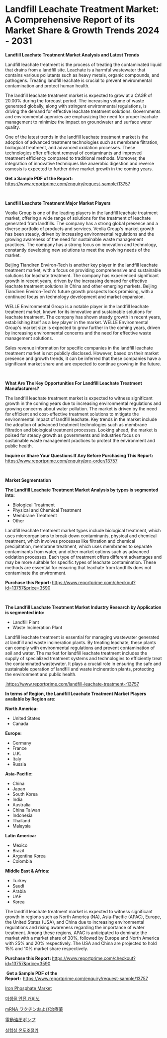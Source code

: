 <p><h1>Landfill Leachate Treatment Market: A Comprehensive Report of its Market Share & Growth Trends 2024 - 2031</h1></p><p><strong>Landfill Leachate Treatment Market Analysis and Latest Trends</strong></p>
<p><p>Landfill leachate treatment is the process of treating the contaminated liquid that drains from a landfill site. Leachate is a harmful wastewater that contains various pollutants such as heavy metals, organic compounds, and pathogens. Treating landfill leachate is crucial to prevent environmental contamination and protect human health.</p><p>The landfill leachate treatment market is expected to grow at a CAGR of 20.00% during the forecast period. The increasing volume of waste generated globally, along with stringent environmental regulations, is driving the demand for effective leachate treatment solutions. Governments and environmental agencies are emphasizing the need for proper leachate management to minimize the impact on groundwater and surface water quality.</p><p>One of the latest trends in the landfill leachate treatment market is the adoption of advanced treatment technologies such as membrane filtration, biological treatment, and advanced oxidation processes. These technologies offer efficient removal of contaminants and improved treatment efficiency compared to traditional methods. Moreover, the integration of innovative techniques like anaerobic digestion and reverse osmosis is expected to further drive market growth in the coming years.</p></p>
<p><strong>Get a Sample PDF of the Report:&nbsp;</strong> <a href="https://www.reportprime.com/enquiry/request-sample/13757">https://www.reportprime.com/enquiry/request-sample/13757</a></p>
<p>&nbsp;</p>
<p><strong>Landfill Leachate Treatment Major Market Players</strong></p>
<p><p>Veolia Group is one of the leading players in the landfill leachate treatment market, offering a wide range of solutions for the treatment of leachate generated from landfills. The company has a strong global presence and a diverse portfolio of products and services. Veolia Group's market growth has been steady, driven by increasing environmental regulations and the growing awareness of the need for sustainable waste management practices. The company has a strong focus on innovation and technology, constantly developing new solutions to meet the evolving needs of the market.</p><p>Beijing Tiandiren Environ-Tech is another key player in the landfill leachate treatment market, with a focus on providing comprehensive and sustainable solutions for leachate treatment. The company has experienced significant growth in recent years, driven by the increasing demand for effective leachate treatment solutions in China and other emerging markets. Beijing Tiandiren Environ-Tech's future growth prospects look promising, with a continued focus on technology development and market expansion.</p><p>WELLE Environmental Group is a notable player in the landfill leachate treatment market, known for its innovative and sustainable solutions for leachate treatment. The company has shown steady growth in recent years, establishing itself as a key player in the market. WELLE Environmental Group's market size is expected to grow further in the coming years, driven by increasing environmental concerns and the need for effective waste management solutions.</p><p>Sales revenue information for specific companies in the landfill leachate treatment market is not publicly disclosed. However, based on their market presence and growth trends, it can be inferred that these companies have a significant market share and are expected to continue growing in the future.</p></p>
<p>&nbsp;</p>
<p><strong>What Are The Key Opportunities For Landfill Leachate Treatment Manufacturers?</strong></p>
<p><p>The landfill leachate treatment market is expected to witness significant growth in the coming years due to increasing environmental regulations and growing concerns about water pollution. The market is driven by the need for efficient and cost-effective treatment solutions to mitigate the environmental impact of landfill leachate. Key trends in the market include the adoption of advanced treatment technologies such as membrane filtration and biological treatment processes. Looking ahead, the market is poised for steady growth as governments and industries focus on sustainable waste management practices to protect the environment and public health.</p></p>
<p><strong>Inquire or Share Your Questions If Any Before Purchasing This Report:</strong> <a href="https://www.reportprime.com/enquiry/pre-order/13757">https://www.reportprime.com/enquiry/pre-order/13757</a></p>
<p>&nbsp;</p>
<p><strong>Market Segmentation</strong></p>
<p><strong>The Landfill Leachate Treatment Market Analysis by types is segmented into:</strong></p>
<p><ul><li>Biological Treatment</li><li>Physical and Chemical Treatment</li><li>Membrane Treatment</li><li>Other</li></ul></p>
<p><p>Landfill leachate treatment market types include biological treatment, which uses microorganisms to break down contaminants, physical and chemical treatment, which involves processes like filtration and chemical precipitation, membrane treatment, which uses membranes to separate contaminants from water, and other market options such as advanced oxidation processes. Each type of treatment offers different advantages and may be more suitable for specific types of leachate contamination. These methods are essential for ensuring that leachate from landfills does not contaminate the environment.</p></p>
<p><strong>Purchase this Report:&nbsp;</strong><a href="https://www.reportprime.com/checkout?id=13757&price=3590">https://www.reportprime.com/checkout?id=13757&price=3590</a></p>
<p>&nbsp;</p>
<p><strong>The Landfill Leachate Treatment Market Industry Research by Application is segmented into:</strong></p>
<p><ul><li>Landfill Plant</li><li>Waste Incineration Plant</li></ul></p>
<p><p>Landfill leachate treatment is essential for managing wastewater generated at landfill and waste incineration plants. By treating leachate, these plants can comply with environmental regulations and prevent contamination of soil and water. The market for landfill leachate treatment includes the supply of specialized treatment systems and technologies to efficiently treat the contaminated wastewater. It plays a crucial role in ensuring the safe and sustainable operation of landfill and waste incineration plants, protecting the environment and public health.</p></p>
<p><a href="https://www.reportprime.com/landfill-leachate-treatment-r13757">&nbsp;https://www.reportprime.com/landfill-leachate-treatment-r13757</a></p>
<p><strong>In terms of Region, the Landfill Leachate Treatment Market Players available by Region are:</strong></p>
<p>
    <p> <strong> North America: </strong>
        <ul>
            <li>United States</li>
            <li>Canada</li>
        </ul>
        </p> 
    <p> <strong> Europe: </strong>
        <ul>
            <li>Germany</li>
            <li>France</li>
            <li>U.K.</li>
            <li>Italy</li>
            <li>Russia</li>
        </ul>
        </p> 
    <p> <strong> Asia-Pacific: </strong>
        <ul>
            <li>China</li>
            <li>Japan</li>
            <li>South Korea</li>
            <li>India</li>
            <li>Australia</li>
            <li>China Taiwan</li>
            <li>Indonesia</li>
            <li>Thailand</li>
            <li>Malaysia</li>
        </ul>
        </p> 
    <p> <strong> Latin America: </strong>
        <ul>
            <li>Mexico</li>
            <li>Brazil</li>
            <li>Argentina Korea</li>
            <li>Colombia</li>
        </ul>
        </p> 
    <p> <strong> Middle East & Africa: </strong>
        <ul>
            <li>Turkey</li>
            <li>Saudi</li>
            <li>Arabia</li>
            <li>UAE</li>
            <li>Korea</li>
        </ul>
    </p>
    </p>
<p><p>The landfill leachate treatment market is expected to witness significant growth in regions such as North America (NA), Asia-Pacific (APAC), Europe, the United States (USA), and China due to increasing environmental regulations and rising awareness regarding the importance of water treatment. Among these regions, APAC is anticipated to dominate the market with a market share of 30%, followed by Europe and North America with 25% and 20% respectively. The USA and China are projected to hold 15% and 10% market share respectively.</p></p>
<p><strong>Purchase this Report: </strong><a href="https://www.reportprime.com/checkout?id=13757&price=3590">https://www.reportprime.com/checkout?id=13757&price=3590</a></p>
<p>&nbsp;<strong>Get a Sample PDF of the Report:&nbsp;&nbsp;</strong><a href="https://www.reportprime.com/enquiry/request-sample/13757">https://www.reportprime.com/enquiry/request-sample/13757</a></p>
<p><strong></strong></p>
<p><p><a href="https://issuu.com/reportprime-2/docs/iron-phosphate-market-size-2030.pptx">Iron Phosphate Market</a></p><p><a href="https://github.com/khytkeqagplkzqvh/Market-Research-Report-List-1/blob/main/605210522750.md">미생물 안전 캐비닛</a></p><p><a href="https://github.com/AriMuller2009/Market-Research-Report-List-1/blob/main/225041624712.md">mRNA ワクチンおよび治療薬</a></p><p><a href="https://github.com/bucuel854722/Market-Research-Report-List-1/blob/main/863790424708.md">電動油圧ポンプ</a></p><p><a href="https://github.com/bvubpqd5241630/Market-Research-Report-List-1/blob/main/277559522749.md">실험실 온도조절기</a></p></p>